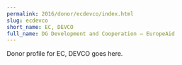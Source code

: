 ```yaml
---
permalink: 2016/donor/ecdevco/index.html
slug: ecdevco
short_name: EC, DEVCO
full_name: DG Development and Cooperation – EuropeAid
---
```


Donor profile for EC, DEVCO goes here.
